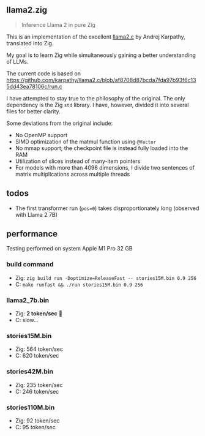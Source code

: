 ## llama2.zig

> Inference Llama 2 in pure Zig

This is an implementation of the excellent [llama2.c](https://github.com/karpathy/llama2.c) by
Andrej Karpathy, translated into Zig.

My goal is to learn Zig while simultaneously gaining a better understanding of LLMs.

The current code is based on
https://github.com/karpathy/llama2.c/blob/af8708d87bcda7fda97b93f6c135dd43ea78106c/run.c

I have attempted to stay true to the philosophy of the original. The only dependency is the Zig
`std` library. I have, however, divided it into several files for better clarity.

Some deviations from the original include:

- No OpenMP support
- SIMD optimization of the matmul function using `@Vector`
- No mmap support; the checkpoint file is instead fully loaded into the RAM
- Utilization of slices instead of many-item pointers
- For models with more than 4096 dimensions, I divide two sentences of matrix multiplications across
  multiple threads

## todos

- The first transformer run (`pos=0`) takes disproportionately long (observed with Llama 2 7B)

## performance

Testing performed on system Apple M1 Pro 32 GB

### build command

- Zig: `zig build run -Doptimize=ReleaseFast -- stories15M.bin 0.9 256`
- C: `make runfast && ./run stories15M.bin 0.9 256`

### llama2_7b.bin

- Zig: **2 token/sec** 🎉
- C: slow...

### stories15M.bin

- Zig: 564 token/sec
- C: 620 token/sec

### stories42M.bin

- Zig: 235 token/sec
- C: 246 token/sec

### stories110M.bin

- Zig: 92 token/sec
- C: 95 token/sec
